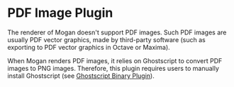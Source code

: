 # PDF Image Plugin
The renderer of Mogan doesn't support PDF images. Such PDF images are usually PDF vector graphics, made by third-party software (such as exporting to PDF vector graphics in Octave or Maxima).

When Mogan renders PDF images, it relies on Ghostscript to convert PDF images to PNG images. Therefore, this plugin requires users to manually install Ghostscript (see [Ghostscript Binary Plugin](plugin_binary_gs.md)).
